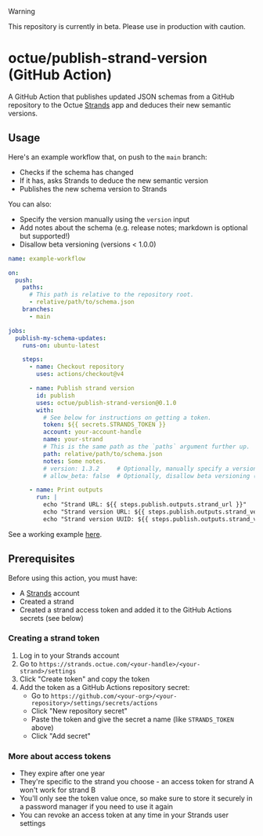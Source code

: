 > [!WARNING]
> This repository is currently in beta. Please use in production with caution.

# octue/publish-strand-version (GitHub Action)
A GitHub Action that publishes updated JSON schemas from a GitHub repository to the Octue
[Strands](https://strands.octue.com) app and deduces their new semantic versions.

## Usage
Here's an example workflow that, on push to the `main` branch:
- Checks if the schema has changed
- If it has, asks Strands to deduce the new semantic version
- Publishes the new schema version to Strands

You can also:
- Specify the version manually using the `version` input
- Add notes about the schema (e.g. release notes; markdown is optional but supported!)
- Disallow beta versioning (versions < 1.0.0)

```yaml
name: example-workflow

on:
  push:
    paths:
      # This path is relative to the repository root.
      - relative/path/to/schema.json
    branches:
      - main

jobs:
  publish-my-schema-updates:
    runs-on: ubuntu-latest

    steps:
      - name: Checkout repository
        uses: actions/checkout@v4

      - name: Publish strand version
        id: publish
        uses: octue/publish-strand-version@0.1.0
        with:
          # See below for instructions on getting a token.
          token: ${{ secrets.STRANDS_TOKEN }}
          account: your-account-handle
          name: your-strand
          # This is the same path as the `paths` argument further up.
          path: relative/path/to/schema.json
          notes: Some notes.
          # version: 1.3.2     # Optionally, manually specify a version.
          # allow_beta: false  # Optionally, disallow beta versioning (versions < 1.0.0)

      - name: Print outputs
        run: |
          echo "Strand URL: ${{ steps.publish.outputs.strand_url }}"
          echo "Strand version URL: ${{ steps.publish.outputs.strand_version_url }}"
          echo "Strand version UUID: ${{ steps.publish.outputs.strand_version_uuid }}"
```

See a working example [here](.github/workflows/test-publish-strand-version.yml).

## Prerequisites
Before using this action, you must have:
- A [Strands](https://strands.octue.com) account
- Created a strand
- Created a strand access token and added it to the GitHub Actions secrets (see below)

### Creating a strand token
1. Log in to your Strands account
2. Go to `https://strands.octue.com/<your-handle>/<your-strand>/settings`
4. Click "Create token" and copy the token
5. Add the token as a GitHub Actions repository secret:
   - Go to `https://github.com/<your-org>/<your-repository>/settings/secrets/actions`
   - Click "New repository secret"
   - Paste the token and give the secret a name (like `STRANDS_TOKEN` above)
   - Click "Add secret"

### More about access tokens
- They expire after one year
- They're specific to the strand you choose - an access token for strand A won't work for strand B
- You'll only see the token value once, so make sure to store it securely in a password manager if you need to use it again
- You can revoke an access token at any time in your Strands user settings
